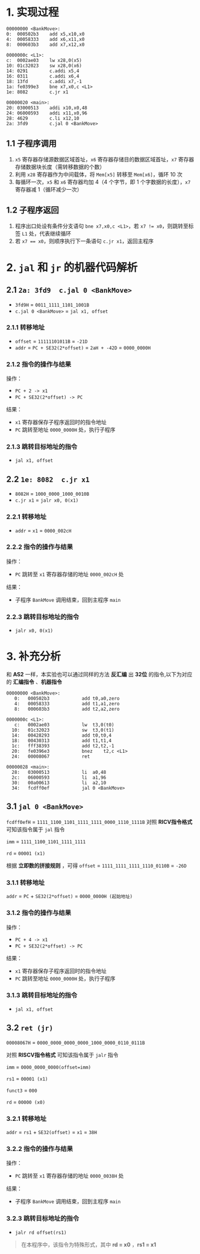 # 1. 实现过程
```assembly
00000000 <BankMove>:
0:  000502b3    add x5,x10,x0
4:  00058333    add x6,x11,x0
8:  000603b3    add x7,x12,x0

0000000c <L1>:
c:  0002ae03    lw x28,0(x5)
10: 01c32023    sw x28,0(x6)
14: 0291        c.addi x5,4
16: 0311        c.addi x6,4
18: 13fd        c.addi x7,-1
1a: fe0399e3    bne x7,x0,c <L1>
1e: 8082        c.jr x1

00000020 <main>:
20: 03000513    addi x10,x0,48
24: 06000593    addi x11,x0,96
28: 4629        c.li x12,10
2a: 3fd9        c.jal 0 <BankMove>
```

## 1.1 子程序调用  
1. `x5` 寄存器存储源数据区域首址，`x6` 寄存器存储目的数据区域首址，`x7` 寄存器存储数据块长度（需转移数据的个数）
2. 利用 `x28` 寄存器作为中间载体，将 `Mem[x5]` 转移至 `Mem[x6]`，循环 10 次
3. 每循环一次，`x5` 和 `x6` 寄存器均加 4（4 个字节，即 1 个字数据的长度），`x7` 寄存器减 1（循环减少一次）

## 1.2 子程序返回
1. 程序出口处设有条件分支语句 `bne x7,x0,c <L1>`，若 `x7 != x0`，则跳转至标签 `L1` 处，代表继续循环
2. 若 `x7 == x0`，则顺序执行下一条语句 `c.jr x1`，返回主程序

# 2. `jal` 和 `jr` 的机器代码解析
## 2.1 `2a: 3fd9  c.jal 0 <BankMove>`
- `3fd9H` = `0011_1111_1101_1001B`
- `c.jal 0 <BankMove>` = `jal x1, offset`

### 2.1.1 转移地址 
- `offset` = `11111101011B` = `-21D`
- `addr` = `PC + SE32(2*offset)` = `2aH + -42D` = `0000_0000H`

### 2.1.2 指令的操作与结果
操作：
- `PC + 2 -> x1`
- `PC + SE32(2*offset) -> PC`
  
结果：
- `x1` 寄存器保存子程序返回时的指令地址
- `PC` 跳转至地址 `0000_0000H` 处，执行子程序

### 2.1.3 跳转目标地址的指令 
- `jal x1, offset`

## 2.2 `1e: 8082  c.jr x1`
- `8082H` = `1000_0000_1000_0010B`
- `c.jr x1` = `jalr x0, 0(x1)`

### 2.2.1 转移地址
- `addr` = `x1` = `0000_002cH`

### 2.2.2 指令的操作与结果
操作：
- `PC` 跳转至 `x1` 寄存器存储的地址 `0000_002cH` 处

结果：
- 子程序 `BankMove` 调用结束，回到主程序 `main`

### 2.2.3 跳转目标地址的指令
- `jalr x0, 0(x1)`

# 3. 补充分析

和 **AS2** 一样，本实验也可以通过同样的方法 **反汇编** 出 **32位** 的指令,以下为对应的 **汇编指令** 、**机器指令**

```assembly
00000000 <BankMove>:
   0:	000502b3          	add	t0,a0,zero
   4:	00058333          	add	t1,a1,zero
   8:	000603b3          	add	t2,a2,zero

0000000c <L1>:
   c:	0002ae03          	lw	t3,0(t0)
  10:	01c32023          	sw	t3,0(t1)
  14:	00428293          	add	t0,t0,4
  18:	00430313          	add	t1,t1,4
  1c:	fff38393          	add	t2,t2,-1
  20:	fe0396e3          	bnez	t2,c <L1>
  24:	00008067          	ret

00000028 <main>:
  28:	03000513          	li	a0,48
  2c:	06000593          	li	a1,96
  30:	00a00613          	li	a2,10
  34:	fcdff0ef          	jal	0 <BankMove>
```

## 3.1 `jal	0 <BankMove>`

`fcdff0efH` = `1111_1100_1101_1111_1111_0000_1110_1111B`
对照 **RICV指令格式** 可知该指令属于 `jal` 指令

`imm` = `1111_1100_1101_1111_1111`

`rd` = `00001 (x1)`

根据 **立即数的拼接规则** ，可得 `offset` = `1111_1111_1111_1110_0110B` = `-26D`

### 3.1.1 转移地址

`addr` = `PC` + `SE32(2*offset)` = `0000_0000H (起始地址)`


### 3.1.2 指令的操作与结果

操作：
- `PC + 4 -> x1`
- `PC + SE32(2*offset) -> PC`

结果：
- `x1` 寄存器保存子程序返回时的指令地址
- `PC` 跳转至地址 `0000_0000H` 处，执行子程序

### 3.1.3 跳转目标地址的指令

- `jal x1, offset`

## 3.2 `ret (jr)`

`00008067H` = `0000_0000_0000_0000_1000_0000_0110_0111B`

对照 **RISCV指令格式** 可知该指令属于 `jalr` 指令

`imm` = `0000_0000_0000(offset=imm)`

`rs1` = `00001 (x1)`

`funct3` = `000`

`rd` = `00000 (x0)`

### 3.2.1 转移地址

`addr` = `rs1` + `SE32(offset)` = `x1` = `38H`

### 3.2.2 指令的操作与结果

操作：
- `PC` 跳转至 `x1` 寄存器存储的地址 `0000_0038H` 处

结果：
- 子程序 `BankMove` 调用结束，回到主程序 `main` 

### 3.2.3 跳转目标地址的指令

- `jalr rd offset(rs1)`

> 在本程序中，该指令为特殊形式，其中 **rd = x0** ，**rs1 = x1** 

